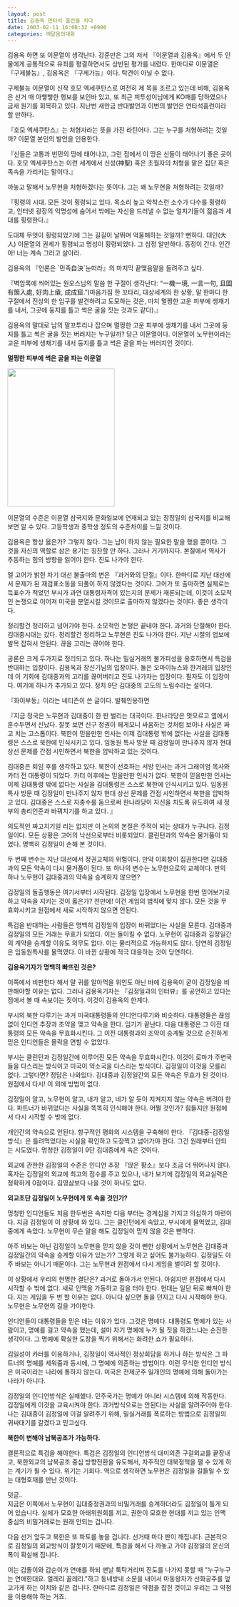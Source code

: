 ```yaml
---
layout: post
title: 김용옥 연타석 홈런을 치다
date: 2003-02-11 16:08:32 +0900
categories: 깨달음의대화
---
```

김용옥 하면 또 이문열이 생각난다. 강준만은 그의 저서 『이문열과 김용옥』에서 두 인물에게 공통적으로 유죄를 평결하면서도 상반된 평가를 내렸다. 한마디로 이문열은 『구제불능』, 김용옥은 『구제가능』이다. 탁견이 아닐 수 없다.

구제불능 이문열이 신작 호모 엑세쿠탄스로 여전히 제 목을 조르고 있는데 비해, 김용옥은 선거 때 아&#54671;&#54671;한 행보를 보인바 있고, 또 최근 피투성이님에게 KO패를 당하였으나 금새 원기를 회복하고 있다. 지난번 새만금 반대발언과 이번의 발언은 연타석홈런이라 할 만하다. 

『호모 엑세쿠탄스』는 처형자라는 뜻을 가진 라틴어다. 그는 누구를 처형하려는 것일까? 이문열 본인의 발언을 인용한다.

『신들은 고통과 번민의 땅에 태어나고, 그런 점에서 이 땅은 신들이 태어나기 좋은 곳이다. 호모 엑세쿠탄스는 이런 세계에서 신성(神聖) 혹은 초월자의 처형을 맡은 집단 혹은 족속을 가리키는 말이다.』

까놓고 말해서 노무현을 처형하겠다는 뜻이다. 그는 왜 노무현을 처형하려는 것일까? 

『횡령의 시대. 모든 것이 횡령되고 있다. 목소리 높고 악착스런 소수가 다수를 횡령하고, 인터넷 광장의 익명성에 숨어서 밖에는 자신을 드러낼 수 없는 얼치기들이 젊음과 세대를 횡령한다.』

도대체 무엇이 횡령되었기에 그는 길길이 날뛰며 억울해하는 것일까? 뻔하다. 대인(大人) 이문열의 권세가 횡령되고 명성이 횡령되었다. 그 심정 알만하다. 동정이 간다. 인간아! 너는 계속 그러고 살아라. 

김용옥의 『언론은 \`민족自決\`눈떠라』의 마지막 끝맺음말을 들려주고 싶다. 

『벽암록에 씌어있는 원오스님의 말씀 한 구절이 생각난다: “一機一境, 一言一句, 且圖有箇入處, 好肉上瘡, 成成窟.”(마음가짐 한 꼬타리, 대상세계의 한 상황, 말 한마디 한구절에서 진상의 한 입구를 발견하려고 도모하는 것은, 마치 멀쩡한 고운 피부에 생채기를 내서, 그곳에 둥지를 틀고 썩은 굴을 짓는 것과도 같다).』

김용옥의 말대로 남의 말꼬투리나 잡으며 멀쩡한 고운 피부에 생채기를 내서 그곳에 둥지를 틀고 썩은 굴을 짓는 버러지는 누구일까? 당근 이문열이다. 이문열이 노무현이라는 고운 피부에 생채기를 내서 둥지를 틀고 썩은 굴을 파는 버러지인 것이다. 

**멀쩡한 피부에 썩은 굴을 파는 이문열**

<img src="http://www.seoprise.com/jboard/data/img/binary/a98.jpg" width="240" height="310" border="0" />

이문열의 수준은 이문열 삼국지와 문화일보에 연재되고 있는 장정일의 삼국지를 비교해보면 알 수 있다. 고등학생과 중학생 정도의 수준차이를 느낄 것이다.

김용옥은 항상 옳은가? 그렇지 않다. 그는 남이 하지 않는 필요한 말을 했을 뿐이다. 그것을 자신의 역할로 삼은 용기는 칭찬할 만 하다. 그러나 거기까지다. 본질에서 역사가 추동하는 힘의 방향을 읽어야 한다. 진도 나가야 한다. 

엘 고어가 밝힌 차기 대선 불출마의 변은 『과거와의 단절』이다. 한마디로 지난 대선에서 문제가 된 재검표소동을 되풀이 하지 않겠다는 것이다. 고어가 또 출마하면 실제로는 득표수가 적었던 부시가 과연 대통령자격이 있는지의 문제가 재론되는데, 이것이 소모적인 논쟁으로 이어져 미국을 분열시킬 것이므로 출마하지 않겠다는 것이다. 좋은 생각이다. 

정리할건 정리하고 넘어가야 한다. 소모적인 논쟁은 끝내야 한다. 과거와 단절해야 한다. 김대중시대는 갔다. 정리할건 정리하고 노무현은 진도 나가야 한다. 지난 시절의 업보에 발목 잡혀서 안된다. 끊을 고리는 끊어야 한다. 

공론은 크게 두가지로 정리되고 있다. 하나는 밀실거래의 불가피성을 옹호하면서 특검을 반대하는 입장이다. 김용옥과 장신기님의 입장이다. 둘은 오마이뉴스와 한겨레의 입장인데 이 기회에 김대중과의 고리를 끊어버리고 진도 나가자는 입장이다. 필자도 이 입장이다. 여기에 하나가 추가되고 있다. 정치 9단 김대중의 고도의 노림수라는 설이다. 

『화이부동』이라는 네티즌이 쓴 글이다. 발췌인용하면 

『지금 정국은 노무현과 김대중이 한 판 벌리는 대국이다. 한나라당은 멋모르고 옆에서 훈수두면서 신났다. 잘못 보면 신구 정권이 헤게모니 싸움하는 것처럼 보이나 사실은 짜고 치는 고스톱이다. 북한이 믿을만한 인사는 이제 김대통령 밖에 없다는 사실을 김대통령은 스스로 북한에 인식시키고 있다. 임동원 특사 방문 때 김정일이 만나주지 않자 현대 상선 문제를 간접 시인하면서 북한을 압박하고 있는 것이다. 

김대중은 퇴임 후를 생각하고 있다. 북한이 선호하는 서방 인사는 과거 그래이엄 목사와 카터 전 대통령이 되었다. 카터 이후에는 믿을만한 인사가 없다. 북한이 믿을만한 인사는 이제 김대통령 밖에 없다는 사실을 김대통령은 스스로 북한에 인식시키고 있다. 임동원 특사 방문 때 김정일이 만나주지 않자 현대 상선 문제를 간접 시인하면서 북한을 압박하고 있다. 김대중은 스스로 자충수를 둠으로써 한나라당이 자신을 치도록 유도하여 새 정부의 총리인준과 바꿔치기를 하고 있다. 』

의도적인 짜고치기일 리는 없지만 이 논의의 본질은 주적이 되는 상대가 누구냐다. 김정일이다. 모든 상황은 고어의 낙선으로부터 비롯되었다. 클린턴과의 약속은 물거품이 되었다. 명백히 김정일이 손해 본 것이다. 

두 번째 변수는 지난 대선에서 정권교체의 위험이다. 만약 이회창이 집권한다면 김대중과의 모든 약속이 다시 물거품이 된다. 또 하나의 변수는 노무현으로의 교체이다. 만의 하나 노무현이 김대중과의 약속을 승계하지 않으면? 

김정일의 돌출행동은 여기서부터 시작된다. 김정일 입장에서 노무현을 한번 믿어보기로 하고 약속을 지키는 것이 옳은가? 천만에! 이건 게임의 법칙에 맞지 않다. 모든 것을 무효화시키고 원점에서 새로 시작하지 않으면 안된다. 

특검을 반대하는 사람들은 명백히 김정일의 입장이 바뀌었다는 사실을 모른다. 김대중과 김정일의 모든 거래는 무효가 되었다. 이는 돌이킬 수 없다. 노무현이 김대중과 김정일간의 계약을 승계할 이유도 의무도 없다. 이는 물리적으로 가능하지도 않다. 당연히 김정일은 임동원특사를 물먹였다. 이 바뀐 상황에 적극 대응하는 것이 당연하다. 

**김용옥기자가 명백히 빠뜨린 것은?**

이쪽에서 비판한다 해서 말 귀를 알아먹을 위인도 아닌 바에 김용옥이 굳이 김정일을 비판해야할 이유는 없다. 그러나 김용옥기자는 『김정일과의 인터뷰』를 공언하고 있다는 점에서 볼 때 속보이는 짓이다. 이것이 김용옥의 한계다. 

부시의 북한 다루기는 과거 미국대통령들의 인디언다루기와 비슷하다. 대통령들은 끊임없이 인디언 추장과 조약을 맺고 약속을 한다. 임기가 끝난다. 다음 대통령은 그 이전 대통령의 모든 약속을 무효화시킨다. 그 이전 대통령과의 조약이 승계될 것으로 순진하게 믿은 인디언들은 몰락을 면할 수 없었다. 

부시는 클린턴과 김정일간에 이루어진 모든 약속을 무효화시킨다. 이것이 로마가 주변국들을 다스리는 방식이고 미국이 약소국을 다스리는 방식이다. 김정일이 이것을 모를리 없다. 그렇다면? 정답은 나와있다. 김대중과 김정일간의 모든 약속은 무효가 된 것이다. 원점에서 다시! 이 외에 방법이 없다. 

김정일이 알고, 노무현이 알고, 내가 알고, 네가 알 듯이 지켜지지 않는 약속은 버려야 한다. 파트너가 바뀌었다는 사실을 똑똑히 인식해야 한다. 어쩔 것인가? 힘들지만 원점에서 다시 시작할 수 밖에 없다. 

개인간의 약속으로 안된다. 항구적인 평화의 시스템을 구축해야 한다. 『김대중-김정일방식』은 틀려먹었다는 시실을 확인하고 도장찍고 넘어가야 한다. 그건 원래부터 안되는 시도였다. 멍청한 김정일이 9단 김대중에게 속은 것이다. 

외교에 관한한 김정일의 수준은 인디언 추장 『앉은 황소』보다 조금 더 뛰어나지 않다. 혹자는 김정일의 외교에 최고의 점수를 주고 있으나, 내가 보기에 김정일의 외교실력은 정확하게 0점이다. 김영삼보다 나을 것이 하나도 없다. 

**외교초단 김정일이 노무현에게 또 속을 것인가?**

멍청한 인디언들도 처음 한두번은 속지만 다음 부터는 경계심을 가지고 의심하기 마련이다. 지금 김정일이 이 상황에 와 있다. 그는 클린턴에게 속았고, 부시에게 물먹었고, 김대중에게 속았다. 노무현이 무슨 말을 해도 김정일이 믿지 않을 것은 뻔하다.

아주 바보는 아닌 김정일이 노무현을 믿지 않을 것이 뻔한 상황에서 노무현은 김대중과 김정일간의 약속을 승계할 이유가 있는가? 그렇게 하고 싶어도 불가능하다. 김정일도 아주 바보는 아니기 때문이다. 그는 노무현과 원점에서 다시 게임을 벌이려 할 것이다. 

이 상황에서 우리의 현명한 결단은? 과거로 돌아가서 안된다. 아쉽지만 원점에서 다시 시작할 수 밖에 없다. 새로 인맥을 가동하고 길을 터야 한다. 현대는 일단 뒤로 빠져야 한다. 지는 게임을 두 번 할 이유는 없다. 아니다 싶으면 돌을 던지고 다시 시작해야 한다. 노무현은 노무현의 길을 가야한다. 

인디언들이 대통령들을 믿은 데는 이유가 있다. 그것은 명예다. 대통령도 명예가 있는 사람이고, 명예를 걸고 약속을 했는데, 설마 자기 명예에 누가 될 짓을 하겠느냐는 순진한 생각이다. 그 명예에 확실한 도장을 찍기 위해서는 화려한 쇼가 필요하다. 

김일성이 카터를 이용하거나, 김정일이 역사적인 정상회담을 하거나 하는 방식은 그 파트너의 명예를 세워줌과 동시에, 그 명예에 의존하는 방법이다. 이런 무식한 인디언 방식은 미국이라는 나라에 통하지 않는다. 미국은 전제군주 일개인의 명예에 의해 돌아가는 나라가 아니다. 

김정일의 인디언방식은 실패했다. 민주국가는 명예가 아니라 시스템에 의해 작동한다. 김정일에게 이것을 교육시켜야 한다. 과거방식으로는 안된다는 사실을 알려주어야 한다. 나는 김대중이 김정일에 이걸 알려주기 위해, 밀실거래를 폭로하는 방법으로 김정일의 귀싸대기를 갈겼다고 믿고싶다.   
  
**북한이 변해야 남북공조가 가능하다.**  
  
결론적으로 특검을 해야한다. 특검은 김정일의 인디언방식 대미의존 구걸외교를 끝장내고, 북한외교의 남북공조 중심 방향전환을 유도해서, 자주적인 대북정책을 펼 수 있게 하는 계기가 될 수 있다. 위기는 기회다. 역으로 생각하면 노무현은 김정일을 길들일 수 있는 대형호재를 만난 것이다.   
  
덧글..  
지금은 이쪽에서 노무현이 김대중정권과의 비밀거래를 승계하더라도 김정일이 틀게 되어 있습니다. 실체가 모호한 아태위원회를 끼고, 권한이 모호한 현대를 끼고 있는 인맥 중심의 비밀거래로는 원래 안되는 겁니다.  
  
다음 선거 앞두고 북한은 또 파토를 놓을 겁니다. 선거때 마다 판이 깨집니다. 근본적으로 김정일의 외교방식이 잘못이기 때문에, 특검을 해서 다 까놓고 가야 김정일의 운신의 폭이 확실해 집니다.   
  
이는 갑돌이와 갑순이가 연애를 하되 맨날 툭탁거리며 진도를 나가지 못할 때 "누구누구는 연애한대요. 얼레리 꼴레리."하고 동네방네 소문을 내어서 마동왕자가 선화공주를 엎고가게 하는 이치와 같은 겁니다. 한마디로 김정일은 약점을 잡힌 것이고 우리는 그 약점을 이용해야 하는 거죠.